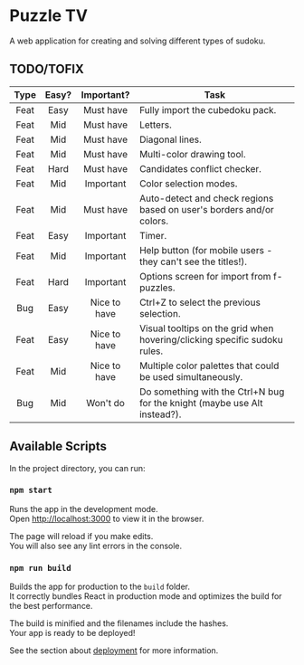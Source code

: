 # Puzzle TV

A web application for creating and solving different types of sudoku.

## TODO/TOFIX
| Type | Easy? |  Important?  | Task                                                                      |
|:----:|:-----:|:------------:|---------------------------------------------------------------------------|
| Feat | Easy  |  Must have   | Fully import the cubedoku pack.                                           |
| Feat |  Mid  |  Must have   | Letters.                                                                  |
| Feat |  Mid  |  Must have   | Diagonal lines.                                                           |
| Feat |  Mid  |  Must have   | Multi-color drawing tool.                                                 |
| Feat | Hard  |  Must have   | Candidates conflict checker.                                              |
| Feat |  Mid  |  Important   | Color selection modes.                                                    |
| Feat |  Mid  |  Must have   | Auto-detect and check regions based on user's borders and/or colors.      |
| Feat | Easy  |  Important   | Timer.                                                                    |
| Feat |  Mid  |  Important   | Help button (for mobile users - they can't see the titles!).              |
| Feat | Hard  |  Important   | Options screen for import from f-puzzles.                                 |
| Bug  | Easy  | Nice to have | Ctrl+Z to select the previous selection.                                  |
| Feat | Easy  | Nice to have | Visual tooltips on the grid when hovering/clicking specific sudoku rules. |
| Feat |  Mid  | Nice to have | Multiple color palettes that could be used simultaneously.                |
| Bug  |  Mid  |   Won't do   | Do something with the Ctrl+N bug for the knight (maybe use Alt instead?). |

## Available Scripts

In the project directory, you can run:

### `npm start`

Runs the app in the development mode.\
Open [http://localhost:3000](http://localhost:3000) to view it in the browser.

The page will reload if you make edits.\
You will also see any lint errors in the console.

### `npm run build`

Builds the app for production to the `build` folder.\
It correctly bundles React in production mode and optimizes the build for the best performance.

The build is minified and the filenames include the hashes.\
Your app is ready to be deployed!

See the section about [deployment](https://facebook.github.io/create-react-app/docs/deployment) for more information.
